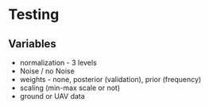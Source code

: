 # Testing

## Variables

* normalization - 3 levels
* Noise / no Noise
* weights - none, posterior (validation), prior (frequency)
* scaling (min-max scale or not)
* ground or UAV data 

